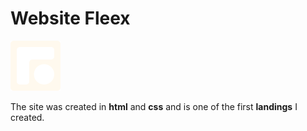 # Website Fleex
![](/IMG/FLEEX.svg)

The site was created in **html** and **css** and is one of the first **landings** I created.
